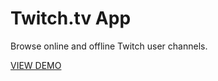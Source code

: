 # Twitch.tv App

Browse online and offline Twitch user channels.

<a href="http:http://jumbled-pear.surge.sh/" target="blank">VIEW DEMO</a>